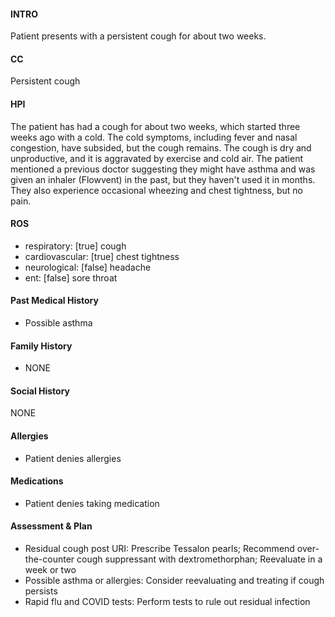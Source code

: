 #### INTRO 
Patient presents with a persistent cough for about two weeks. 

#### CC 
Persistent cough 

#### HPI 
The patient has had a cough for about two weeks, which started three weeks ago with a cold. The cold symptoms, including fever and nasal congestion, have subsided, but the cough remains. The cough is dry and unproductive, and it is aggravated by exercise and cold air. The patient mentioned a previous doctor suggesting they might have asthma and was given an inhaler (Flowvent) in the past, but they haven't used it in months. They also experience occasional wheezing and chest tightness, but no pain.

#### ROS 
- respiratory: [true] cough 
- cardiovascular: [true] chest tightness 
- neurological: [false] headache 
- ent: [false] sore throat 

#### Past Medical History 
- Possible asthma

#### Family History 
- NONE

#### Social History 
NONE

#### Allergies 
- Patient denies allergies

#### Medications 
- Patient denies taking medication

#### Assessment & Plan 
- Residual cough post URI: Prescribe Tessalon pearls; Recommend over-the-counter cough suppressant with dextromethorphan; Reevaluate in a week or two
- Possible asthma or allergies: Consider reevaluating and treating if cough persists
- Rapid flu and COVID tests: Perform tests to rule out residual infection

